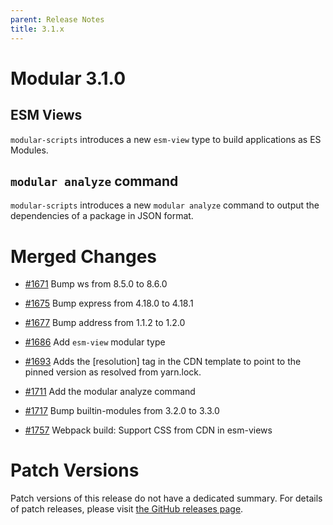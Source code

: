 ```yaml
---
parent: Release Notes
title: 3.1.x
---
```


# Modular 3.1.0

## ESM Views

`modular-scripts` introduces a new `esm-view` type to build applications as ES
Modules.

## `modular analyze` command

`modular-scripts` introduces a new `modular analyze` command to output the
dependencies of a package in JSON format.

# Merged Changes

- [#1671](https://github.com/jpmorganchase/modular/pull/1671) Bump ws from 8.5.0
  to 8.6.0

- [#1675](https://github.com/jpmorganchase/modular/pull/1675) Bump express from
  4.18.0 to 4.18.1

- [#1677](https://github.com/jpmorganchase/modular/pull/1677) Bump address from
  1.1.2 to 1.2.0

- [#1686](https://github.com/jpmorganchase/modular/pull/1686) Add `esm-view`
  modular type

- [#1693](https://github.com/jpmorganchase/modular/pull/1693) Adds the
  [resolution] tag in the CDN template to point to the pinned version as
  resolved from yarn.lock.

- [#1711](https://github.com/jpmorganchase/modular/pull/1711) Add the modular
  analyze command

- [#1717](https://github.com/jpmorganchase/modular/pull/1717) Bump
  builtin-modules from 3.2.0 to 3.3.0

- [#1757](https://github.com/jpmorganchase/modular/pull/1757) Webpack build:
  Support CSS from CDN in esm-views

# Patch Versions

Patch versions of this release do not have a dedicated summary. For details of
patch releases, please visit
[the GitHub releases page](https://github.com/jpmorganchase/modular/releases).
